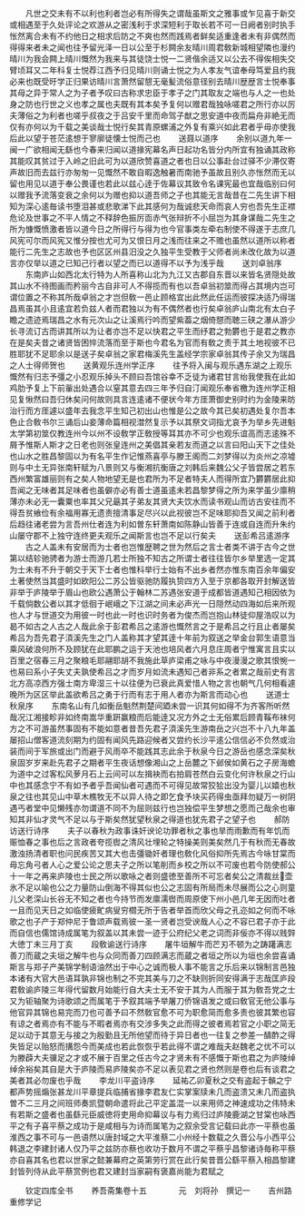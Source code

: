 <!-- { "loadSidebar": true } -->
　　凡世之交未有不以利也利者岂必有所得失之谓哉虽斯文之雅事或乍见喜于新交或相遇至于久处评论之欢游从之密浅利于求深短利于取长若不可一日阙者别时执手怅然离合未有不约他日之相求后防之不爽也然而践焉者鲜矣适重逢者未有非偶然而得得来者未之闻也往予留光泽一日以公至于杉闗余友晴川周君敎新城相望隣也漫约晴川为我会闗上晴川慨然为我来与其徒饶士悦一二贤偕余适又以公去不得俟相失交臂顷耳又二年科复士悦荐江西予归见晴川则诵士悦之为人孝友气谊奉母笃爱且约我必来也既受旴学正归果访晴川言萧然留憇无毫髪流俗意径别去晴川歴歴言士悦奉事其母之异于常人之为子者予叹曰古称求忠臣于孝子之门其取友之端也与人之一也处身之防也行世之义也孝之属也夫既有其本矣予复何以赠君哉独咏嗟君之所行亦以厉夫薄俗之为利者也嗟乎叔夜之于吕安千里而命驾子猷之思安道中夜而扁舟非絶无而仅有亦何以为千载之美谈哉士悦行矣其青原螺浦之外复有乘兴如此君者乎毋亦使我后此以望于苍茫逺想于寥廓徒懐士悦而己也
　　送聂以道序
　　余别以道九年一闽一广欲相闻无繇也今春来归闻以道掾宪幕名声日起功名皆分内所宜有独诵其政称其能叹其贫过于入岭之旧此可为以道欣赞喜道之者也日以公事赴台过驿不少滞仅寄声故旧而去兹行亦匆匆一见慨然不敢自暇逸触暑而南驰予虽故且别久亦怅然而无以留也用见以道于奉公畏谨也若此以兹心逹于佐幕议其致令名课宪最也宜哉临别曰何以赠我予流落变衰之余何以为赠也抑以道吾师之子也其能无言哉昔在二先生讲下相知为深心逺毎读书堕泪甚或悲歌涕下此其感何为哉诚悲天命而哀人穷也吾先生正襟危论及世事之不平人情之不释辞色振厉靣赤气张辩折不小屈岂为其身谋哉二先生之所为慷慨愤激者皆以道今日之所得行与得为也今官事类左牵右制使不得遂于志庶几风宪可尔而风宪又惟分按也尤可为又恨日月之浅而往来之不赡也虽然以道所以称者能行二先生之志故也予也区区州县汨没之久独平生受教于父师者尚未改化故为以道言亦仅举以道之已知己行者以望之而已以道得不以予为浅乎哉
　　送刘卓翁序
　　东南庐山如西北太行特为人所喜称山北为九江又古郡自东晋以来皆名贤隠处故其山水不待图画而矜丽今古自非可人不得揽而有也以吾卓翁初筮而得占其境内岂可谓位置之不称其所哉卓翁之才岂但敎一邑止顾格宜出此然此任运而彼探决适乃得瑞昌焉虽其小且逺宜若负兹人者而君独以为有不偶然者也行矣卓翁庐山南北有太白子瞻之遗迹焉瑞昌之水有元次山之让溪焉行吟而望紫葢之烟倚憇而聴三硖之瀑从游少长寻流订古而讲其所以为让者亦岂不足以快君之平生而纾君之勃欝也于是君之教亦在是矣夫昔之诸贤皆困悴流落而至于斯也今君名为官而有敎之责于其土地视彼不已胜耶犹不足耶余以是送子矣卓翁之家君梅溪先生盖经学宗家卓翁其传子余又为瑞昌之人士得师贺也
　　送黄观乐连州学正序
　　往予将入闽与观乐遇东湖之上观乐慨然有归志予彊之小忍观乐掉头不顾曰吾馆谷幸不乏徒为诸君甘言绐我使我在此如鸡肋予复上下前軰出处遇合以窒其意去四三年予归自汀闻观乐奉省檄为连州学正相见复愀然曰吾归休矣问何故则具言连逺诸不便状今年方厓萧御史别时约为金陵来昉治行而方厓遽以盛年去我念平生知己初出山也惟是公之故今其已矣初遇处复尔吾本色止合敎书尔三诵后山妾薄命篇相视澘然复示予以其祭文词指尤哀予为举乡先进魁太学第初筮仅教连州今以州不设敎学正敎授等耳其亦不可少也观乐谊高而志逺殊不屑予惟斯人斯才之日老也则张皇连州之美倡其亲若友而道之以言曰阳山天下之佳处也山水之胜昌黎固以为有名平生作记惟燕喜亭与滕王阁而二刘梦得以为炎州之凉墟则与中土无异张南轩赋为八景则又与衡湘抗衡唐之刘韩后来魏公父子皆尝居之若东西州繁富雄丽则有之矣人物地望无是也君所为不足者特夫人而得所宜乃欝欝居此抑吾闻之无味者其足味者也虽僻亦必有善士道虽逺未若昌黎梦得之所为来学虽少廪稍薄亦未必无一囊粟也率其父兄朂其子弟友其贤大夫饮水而读书观山而访古安往而不得吾贫飨俭有余福用寡无遗责擅清事足尽兴以此视彼岂不足味耶抑吾又闻之前利者后趋往诸老尝为言吾州仕者连为利如曽东轩萧南如陈静山皆善于连或自连而升朱约山屡守郡不上独守连终更夫观乐之闻斯言也岂不足以行矣夫
　　送彭希吕逺游序
　　古之人盖未有安居而为士者也岂惟歴聘之世为然后之言士者类不讲于古今之世第以结轸驰骋者为游士而游几若士所独不知古之所谓士者往往皆尔乡举里选一定其为士未有不升于朝交于天下士者也惟科举行士始有不出乡者然亦惟东南百余年偏安土著使然当其盛时如欧阳公二苏公皆驱驰防履执贽四方入至于京都各取开封解送皆非举于庐陵举于眉山也欧公遇萧公于翰林二苏遇张安道于成都皆道遇知己相因依为千载倘数公者以其才低徊于岷峨之下江湖之间未必声光一日隠然动四海如后来所观也人才与世道交为用彼一时也此一时也识时务者为俊杰而岂抱山林徒仰屋浩叹以为曷不如古之人古之人哉此余于彭君希吕之逺游也慨然言之于是希吕之行且止者屡矣希吕为吾先君子湏溪先生之门人盖称其才望其逹十年前为叙送之举金台郭生语意当乘风破浪何所不及顾犹在此耶鹏之运于天池也培风者六月息庄周者宁惟寓言且实以百里之宿春三月之聚粮毛耶翮耶胡不我施此草庐梁甫之咏与中夜漫漫之歌其恨惋一也易曰系小子失丈夫孰使希吕之才而岁月如流未遇知己者非系之者累之哉前史有言北方高凉西方强士南方卑湿三十以往便为已衰此真爱惜人物之言也朝气几何相看遽晚所为区区举此盖欲希吕之勇于行而有志于用人者亦为斯言而动心也
　　送道士秋泉序
　　东南名山有几如衡岳魁然荆楚间廼未尝一识其何如得不为齐客所听然哉况江湘接畛非如终南嵩华重趼赢粮而后能逹又况方外之士无俗累后顾青鞵布袜何方之不可游虽然事固有不能如意者昔吾先君子湏溪先生游南岳之兴岂不十八九年盖屡招山僧客道流刻期为约固有闻风先路迎候者又尝约长沙平逺公信信必不负然或治装而间于军旅或出门而避于风雨卒不能践其志此余于秋泉今日之游岳也感念深矣秋泉固岁岁来赴先君子之期者平生夜话想像湘山之上岳麓之下邺侯如黄石之子房海蟾为道中之过客松风萝月石上云间可以左揖袂而右拍肩苍然白云变化何许秋泉之行山中也其感念宁不有如予者乎吾闻仙者可遇而不可得见故常狡狯出没为婴儿以嬉也秋泉之往也其见山中草木樵牧无不以异人待之即乞食予块买药得虫亟拜勿疑万一树阴遇丐者堂中见懒残亦勿谓道不同不为屈则兹行也岂独偿平生梦想之愿而己哉余也审知其非仙才灵气不足以与于斯矣然犹望秋泉之得道也犹先君子之望子也
　　郝防访送行诗序
　　夫子以春秋为政事诛奸谀论功罪者秋之事也旱而雨歉而有年饥而赈恤春之事也后之言政者夸揽辔之清风壮埋轮之特操美则美矣然几于有秋而无春故激浊扬清者职也问民疾苦又其大也击彊锄奸者理也敎化风俗抑所先焉古今咏甘棠而毋忘角弓者人心之爱公论之思夫子之所以笔削而乡校之所以不可废也若今防使郝公十一年之再来庐陵也士民之所以歌咏之者则盛徳至善所不可忘者矣公之清裁丝壶氷不足以喻也公之力量防山倒海不得其似也公之志固有所局而未尽展而公之心则童儿父老深山长谷无不知之者也今持节而发廪濡辔而周原使下州小邑几年无因而吐者一且而见天日之如临使疲甿病叟穷櫩无所于告者举首而欣父母之孔迩如之何而不咏歌之也子产于郑仲尼于鲁颂声载焉彼一圣一贤者岂受谀哉人心之不容已君子亦于此而自信也儒馆诗成属笔为叙盖以其未尝一迹于公府纪父老之词而非佞亦不得以贱辤大徳丁未三月丁亥
　　段敎谕送行诗序
　　屠牛垣解牛而芒刃不顿为之踌躇满志善刀而蔵之夫垣之解牛也与众同而善刀四顾满志而蔵之者垣之所以为垣也余尝喜诵斯言与郑子产美锦学制语油然出于中心之诚而极人事不能言之乐后来以锦制言邑独本诸有大官大邑语耳孰非锦也制之不完其美与刀之不缺则折同安得满于志哉匡庐段君敎谕庐陵三年得代留数月始能行自大夫士无不安于其为人而服于其为敎吾党之士又为钜轴聚为诗歌颂之而属笔于予叙其端予举屠刀侨锦语发之或曰敎官无他公事与他官异其锦也易完而刀也可善予曰不然敎官愈不可为职愈简而愈多责也彼其繁也容有谅之者焉亦有不能与不暇者焉亦有交涉多失之此而得之彼者焉若官之小职之简无足以动于其意无与接之为殷勤且无所他望而待于异日者也一往复之参差一醻酢之得失皆足以贻怒而搆怨今而美成也若此恢恢乎若此得不谓之难哉夫赵魏老之优不可以为滕薜大夫骥足之才或不展于百里之任古今之才贤未有不感慨于斯也君之为庐陵绰绰余裕矣其自是大于庐陵而易庐陵矣亦不足以表见君之贤也然则是卷也后有谈君之美者其必勿废也乎哉
　　李龙川平盗诗序
　　延祐乙卯夏秋之交有盗起于贑之宁都声势摇煽张甚龙川平章提兵临捕省掾李君友仁实掌案牍未几而盗溃又未几而盗执曽不二三月之间班师奏凯暨朝命遣将此己平定盖混一以来用师之神速成功之伟特未有若斯之盛者也虽繇元臣威徳将吏用命抑幕议与有力焉归过庐陵鹿湖之甘棠也咏西平之有子喜平蔡之成功于是咸相与为诗而属笔为之叙余受言记载曰此亦一平蔡也虽淮西之事不可与一邑语然以唐封域之大平淮蔡二小州经十数载之久晋公与小西平公韩退之李建封诸人仅乃平之兹防亦蔡也收功于数月不谓之平蔡乎昌黎诸诗毎称平蔡亦自喜其名也君以世家之懿兼幕府之英第劳行赏在此行矣昔晋公繇平蔡入相昌黎建封皆列侍从此平蔡赏例也君又建封当家嗣有褒嘉尚能为君赋之








　　钦定四库全书
　　养吾斋集卷十五　　　　元　刘将孙　撰记一
　　吉州路重修学记
